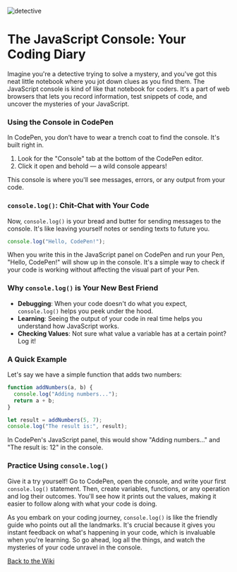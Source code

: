 ![detective](https://github.com/nayaba/pw-lesson-02/assets/9198401/9e3b6399-a9c2-465b-b046-c8e0903a6743)

# The JavaScript Console: Your Coding Diary

Imagine you're a detective trying to solve a mystery, and you've got this neat little notebook where you jot down clues as you find them. The JavaScript console is kind of like that notebook for coders. It's a part of web browsers that lets you record information, test snippets of code, and uncover the mysteries of your JavaScript.

### Using the Console in CodePen

In CodePen, you don’t have to wear a trench coat to find the console. It's built right in.

1. Look for the "Console" tab at the bottom of the CodePen editor.
2. Click it open and behold — a wild console appears!

This console is where you'll see messages, errors, or any output from your code.

### `console.log()`: Chit-Chat with Your Code

Now, `console.log()` is your bread and butter for sending messages to the console. It's like leaving yourself notes or sending texts to future you.

```javascript
console.log("Hello, CodePen!");
```

When you write this in the JavaScript panel on CodePen and run your Pen, "Hello, CodePen!" will show up in the console. It's a simple way to check if your code is working without affecting the visual part of your Pen.

### Why `console.log()` is Your New Best Friend

- **Debugging**: When your code doesn't do what you expect, `console.log()` helps you peek under the hood.
- **Learning**: Seeing the output of your code in real time helps you understand how JavaScript works.
- **Checking Values**: Not sure what value a variable has at a certain point? Log it!

### A Quick Example

Let's say we have a simple function that adds two numbers:

```javascript
function addNumbers(a, b) {
  console.log("Adding numbers...");
  return a + b;
}

let result = addNumbers(5, 7);
console.log("The result is:", result);
```

In CodePen's JavaScript panel, this would show "Adding numbers..." and "The result is: 12" in the console.

### Practice Using `console.log()`

Give it a try yourself! Go to CodePen, open the console, and write your first `console.log()` statement. Then, create variables, functions, or any operation and log their outcomes. You'll see how it prints out the values, making it easier to follow along with what your code is doing.

As you embark on your coding journey, `console.log()` is like the friendly guide who points out all the landmarks. It's crucial because it gives you instant feedback on what's happening in your code, which is invaluable when you're learning. So go ahead, log all the things, and watch the mysteries of your code unravel in the console.


[Back to the Wiki](https://github.com/nayaba/pw-wiki)
